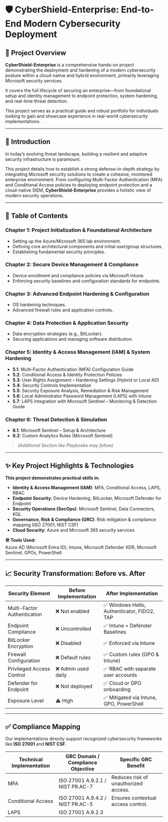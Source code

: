 # 🛡️ CyberShield-Enterprise: End-to-End Modern Cybersecurity Deployment

## 🎯 Project Overview
**CyberShield-Enterprise** is a comprehensive hands-on project demonstrating the deployment and hardening of a modern cybersecurity posture within a cloud-native and hybrid environment, primarily leveraging Microsoft security services.

It covers the full lifecycle of securing an enterprise—from foundational setup and identity management to endpoint protection, system hardening, and real-time threat detection.

This project serves as a practical guide and robust portfolio for individuals looking to gain and showcase experience in real-world cybersecurity implementations.

---

## 📝 Introduction
In today’s evolving threat landscape, building a resilient and adaptive security infrastructure is paramount.

This project details how to establish a strong defense-in-depth strategy by integrating Microsoft security solutions to create a cohesive, monitored enterprise environment. From configuring Multi-Factor Authentication (MFA) and Conditional Access policies to deploying endpoint protection and a cloud-native SIEM, **CyberShield-Enterprise** provides a holistic view of modern security operations.

---

## 📘 Table of Contents

### Chapter 1: Project Initialization & Foundational Architecture
- Setting up the Azure/Microsoft 365 lab environment.
- Defining core architectural components and initial user/group structures.
- Establishing fundamental security principles.

### Chapter 2: Secure Device Management & Compliance
- Device enrollment and compliance policies via Microsoft Intune.
- Enforcing security baselines and configuration standards for endpoints.

### Chapter 3: Advanced Endpoint Hardening & Configuration
- OS hardening techniques.
- Advanced firewall rules and application controls.

### Chapter 4: Data Protection & Application Security
- Data encryption strategies (e.g., BitLocker).
- Securing applications and managing software distribution.

### Chapter 5: Identity & Access Management (IAM) & System Hardening
- **5.1**: Multi-Factor Authentication (MFA) Configuration Guide  
- **5.2**: Conditional Access & Identity Protection Policies  
- **5.3**: User Rights Assignment – Hardening Settings (Hybrid or Local AD)  
- **5.4**: Security Controls Implementation  
- **5.5**: Security Exposure Analysis, Remediation & Risk Management  
- **5.6**: Local Administrator Password Management (LAPS) with Intune  
- **5.7**: LAPS Integration with Microsoft Sentinel – Monitoring & Detection Guide  

### Chapter 6: Threat Detection & Simulation
- **6.1**: Microsoft Sentinel – Setup & Architecture  
- **6.2**: Custom Analytics Rules (Microsoft Sentinel)

> _(Additional Section like Playbooks may follow)_

---

## ✨ Key Project Highlights & Technologies

**This project demonstrates practical skills in:**

- **Identity & Access Management (IAM)**: MFA, Conditional Access, LAPS, RBAC  
- **Endpoint Security**: Device Hardening, BitLocker, Microsoft Defender for Endpoint  
- **Security Operations (SecOps)**: Microsoft Sentinel, Data Connectors, KQL  
- **Governance, Risk & Compliance (GRC)**: Risk mitigation & compliance mapping (ISO 27001, NIST CSF)  
- **Cloud Security**: Azure and Microsoft 365 security services  

**🛠️ Tools Used:**  
Azure AD (Microsoft Entra ID), Intune, Microsoft Defender XDR, Microsoft Sentinel, GPOs, PowerShell

---

## 📈 Security Transformation: Before vs. After

| **Security Element**        | **Before Implementation** | **After Implementation**                      |
|----------------------------|---------------------------|-----------------------------------------------|
| Multi-Factor Authentication| ❌ Not enabled             | ✅ Windows Hello, Authenticator, FIDO2, TAP   |
| Endpoint Compliance        | ❌ Uncontrolled            | ✅ Intune + Defender Baselines                |
| BitLocker Encryption       | ❌ Disabled                | ✅ Enforced via Intune                        |
| Firewall Configuration     | ❌ Default rules           | ✅ Custom rules (GPO & Intune)                |
| Privileged Access Control  | ❌ Admin used daily        | ✅ RBAC with separate user accounts           |
| Defender for Endpoint      | ❌ Not deployed            | ✅ Cloud or GPO onboarding                    |
| Exposure Level             | ⚠️ High                    | ✅ Mitigated via Intune, GPO, PowerShell      |

---

## ✅ Compliance Mapping

Our implementations directly support recognized cybersecurity frameworks like **ISO 27001** and **NIST CSF**.

| **Technical Implementation** | **GRC Domain / Compliance Objective** | **Specific GRC Benefit** |
|-----------------------------|----------------------------------------|---------------------------|
| MFA                         | ISO 27001 A.9.2.1 / NIST PR.AC-7       | Reduces risk of unauthorized access. |
| Conditional Access          | ISO 27001 A.9.4.2 / NIST PR.AC-5       | Ensures contextual access control. |
| LAPS                        | ISO 27001 A.9.2.3

